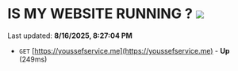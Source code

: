 # IS MY WEBSITE RUNNING ? [![](https://img.shields.io/static/v1?label=Sponsor&message=%E2%9D%A4&logo=GitHub&color=%23fe8e86)](https://github.com/sponsors/Youssef-Lehmam)

Last updated: **8/16/2025, 8:27:04 PM**

- `GET` [https://youssefservice.me](https://youssefservice.me) - **Up** (249ms)
